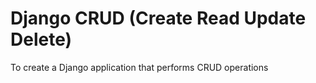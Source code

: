 # Django CRUD (Create Read Update Delete)

To create a Django application that performs CRUD operations
